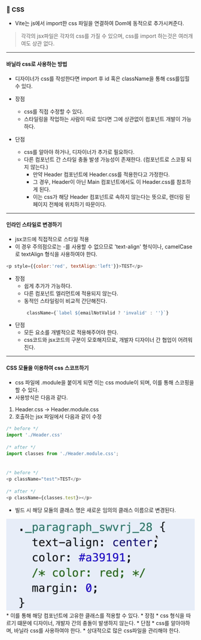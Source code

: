 ### 🥰 CSS

* Vite는 js에서 import한 css 파일을 연결하여 Dom에 동적으로 추가시켜준다.
> 각각의 jsx파일은 각자의 css를 가질 수 있으며, css를 import 하는것은 여러개여도 상관 없다.

---

#### 바닐라 css로 사용하는 방법
* 디자이너가 css를 작성한다면 import 후 id 혹은 className을 통해 css를입힐 수 있다.

* 장점
  * css를 직접 수정할 수 있다.
  * 스타일링을 작업하는 사람이 따로 있다면 그에 상관없이 컴포넌트 개발이 가능하다.
* 단점
  * css를 알아야 하거나, 디자이너가 추가로 필요하다.
  * 다른 컴포넌트 간 스타일 충돌 발생 가능성이 존재한다. (컴포넌트로 스코핑 되지 않는다.)
    * 만약 Header 컴포넌트에 Header.css를 적용한다고 가정한다.
    * 그 경우, Header이 아닌 Main 컴포넌트에서도 이 Header.css를 참조하게 된다.
    * 이는 css가 해당 Header 컴포넌트로 속하지 않는다는 뜻으로, 렌더링 된 페이지 전체에 위치하기 따문이다.

---

#### 인라인 스타일로 변경하기
* jsx코드에 직접적으로 스타일 적용
* 이 경우 주의점으로는 -를 사용할 수 없으므로 'text-align' 형식이나, camelCase로 textAlign 형식을 사용하여야 한다.

```javascript
<p style={{color:'red', textAlign:'left'}}>TEST</p>
```

* 장점
  * 쉽게 추가가 가능하다.
  * 다른 컴포넌트 엘리먼트에 적용되지 않는다.
  * 동적인 스타일링이 비교적 간단해진다.
    ```javascript
     className={`label ${emailNotValid ? 'invalid' : ''}`}
    ```
* 단점
  * 모든 요소를 개별적으로 적용해주어야 한다.
  * css코드와 jsx코드의 구분이 모호해지므로, 개발자 디자이너 간 협업이 어려워진다.

---

#### CSS 모듈을 이용하여 css 스코프하기
* css 파일에 .module을 붙이게 되면 이는 css module이 되며, 이를 통해 스코핑을 할 수 있다.
* 사용방식은 다음과 같다.

1. Header.css -> Header.module.css
2. 호출하는 jsx 파일에서 다음과 같이 수정
```javascript
/* before */
import './Header.css'

/* after */
import classes from './Header.module.css';


/* before */
<p className="test">TEST</p>

/* after */
<p className={classes.test}></p>
```

* 빌드 시 해당 모듈의 클래스 명은 새로운 임의의 클래스 이름으로 변경된다.
<img src="./screen-css-module.png">
* 이를 통해 해당 컴포넌트에 고유한 클래스를 적용할 수 있다.
* 장점
  * css 형식을 따르기 떄문에 디자이너, 개발자 간의 충돌이 발생하지 않는다.
* 단점
  * css를 알아야하며, 바닐라 css를 사용하여야 한다.
  * 상대적으로 많은 css파일을 관리해야 한다.
